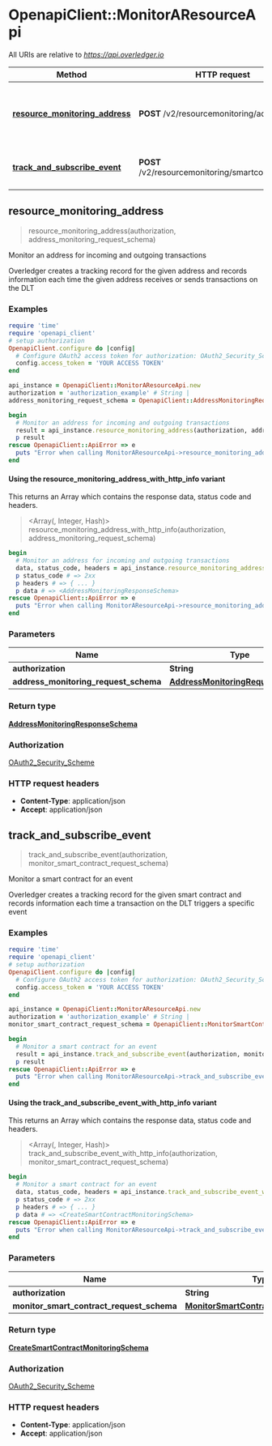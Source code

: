 # OpenapiClient::MonitorAResourceApi

All URIs are relative to *https://api.overledger.io*

| Method | HTTP request | Description |
| ------ | ------------ | ----------- |
| [**resource_monitoring_address**](MonitorAResourceApi.md#resource_monitoring_address) | **POST** /v2/resourcemonitoring/address | Monitor an address for incoming and outgoing transactions |
| [**track_and_subscribe_event**](MonitorAResourceApi.md#track_and_subscribe_event) | **POST** /v2/resourcemonitoring/smartcontractevent | Monitor a smart contract for an event |


## resource_monitoring_address

> <AddressMonitoringResponseSchema> resource_monitoring_address(authorization, address_monitoring_request_schema)

Monitor an address for incoming and outgoing transactions

Overledger creates a tracking record for the given address and records information each time the given address receives or sends transactions on the DLT

### Examples

```ruby
require 'time'
require 'openapi_client'
# setup authorization
OpenapiClient.configure do |config|
  # Configure OAuth2 access token for authorization: OAuth2_Security_Scheme
  config.access_token = 'YOUR ACCESS TOKEN'
end

api_instance = OpenapiClient::MonitorAResourceApi.new
authorization = 'authorization_example' # String | 
address_monitoring_request_schema = OpenapiClient::AddressMonitoringRequestSchema.new # AddressMonitoringRequestSchema | 

begin
  # Monitor an address for incoming and outgoing transactions
  result = api_instance.resource_monitoring_address(authorization, address_monitoring_request_schema)
  p result
rescue OpenapiClient::ApiError => e
  puts "Error when calling MonitorAResourceApi->resource_monitoring_address: #{e}"
end
```

#### Using the resource_monitoring_address_with_http_info variant

This returns an Array which contains the response data, status code and headers.

> <Array(<AddressMonitoringResponseSchema>, Integer, Hash)> resource_monitoring_address_with_http_info(authorization, address_monitoring_request_schema)

```ruby
begin
  # Monitor an address for incoming and outgoing transactions
  data, status_code, headers = api_instance.resource_monitoring_address_with_http_info(authorization, address_monitoring_request_schema)
  p status_code # => 2xx
  p headers # => { ... }
  p data # => <AddressMonitoringResponseSchema>
rescue OpenapiClient::ApiError => e
  puts "Error when calling MonitorAResourceApi->resource_monitoring_address_with_http_info: #{e}"
end
```

### Parameters

| Name | Type | Description | Notes |
| ---- | ---- | ----------- | ----- |
| **authorization** | **String** |  |  |
| **address_monitoring_request_schema** | [**AddressMonitoringRequestSchema**](AddressMonitoringRequestSchema.md) |  |  |

### Return type

[**AddressMonitoringResponseSchema**](AddressMonitoringResponseSchema.md)

### Authorization

[OAuth2_Security_Scheme](../README.md#OAuth2_Security_Scheme)

### HTTP request headers

- **Content-Type**: application/json
- **Accept**: application/json


## track_and_subscribe_event

> <CreateSmartContractMonitoringSchema> track_and_subscribe_event(authorization, monitor_smart_contract_request_schema)

Monitor a smart contract for an event

Overledger creates a tracking record for the given smart contract and records information each time a transaction on the DLT triggers a specific event

### Examples

```ruby
require 'time'
require 'openapi_client'
# setup authorization
OpenapiClient.configure do |config|
  # Configure OAuth2 access token for authorization: OAuth2_Security_Scheme
  config.access_token = 'YOUR ACCESS TOKEN'
end

api_instance = OpenapiClient::MonitorAResourceApi.new
authorization = 'authorization_example' # String | 
monitor_smart_contract_request_schema = OpenapiClient::MonitorSmartContractRequestSchema.new # MonitorSmartContractRequestSchema | 

begin
  # Monitor a smart contract for an event
  result = api_instance.track_and_subscribe_event(authorization, monitor_smart_contract_request_schema)
  p result
rescue OpenapiClient::ApiError => e
  puts "Error when calling MonitorAResourceApi->track_and_subscribe_event: #{e}"
end
```

#### Using the track_and_subscribe_event_with_http_info variant

This returns an Array which contains the response data, status code and headers.

> <Array(<CreateSmartContractMonitoringSchema>, Integer, Hash)> track_and_subscribe_event_with_http_info(authorization, monitor_smart_contract_request_schema)

```ruby
begin
  # Monitor a smart contract for an event
  data, status_code, headers = api_instance.track_and_subscribe_event_with_http_info(authorization, monitor_smart_contract_request_schema)
  p status_code # => 2xx
  p headers # => { ... }
  p data # => <CreateSmartContractMonitoringSchema>
rescue OpenapiClient::ApiError => e
  puts "Error when calling MonitorAResourceApi->track_and_subscribe_event_with_http_info: #{e}"
end
```

### Parameters

| Name | Type | Description | Notes |
| ---- | ---- | ----------- | ----- |
| **authorization** | **String** |  |  |
| **monitor_smart_contract_request_schema** | [**MonitorSmartContractRequestSchema**](MonitorSmartContractRequestSchema.md) |  |  |

### Return type

[**CreateSmartContractMonitoringSchema**](CreateSmartContractMonitoringSchema.md)

### Authorization

[OAuth2_Security_Scheme](../README.md#OAuth2_Security_Scheme)

### HTTP request headers

- **Content-Type**: application/json
- **Accept**: application/json

